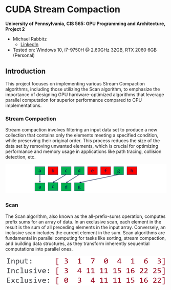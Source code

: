CUDA Stream Compaction
======================

**University of Pennsylvania, CIS 565: GPU Programming and Architecture, Project 2**

* Michael Rabbitz
  * [LinkedIn](https://www.linkedin.com/in/mike-rabbitz)
* Tested on: Windows 10, i7-9750H @ 2.60GHz 32GB, RTX 2060 6GB (Personal)

## Introduction

This project focuses on implementing various Stream Compaction algorithms, including those utilizing the Scan algorithm, to emphasize the importance of designing GPU hardware-optimized algorithms that leverage parallel computation for superior performance compared to CPU implementations.

### Stream Compaction
Stream compaction involves filtering an input data set to produce a new collection that contains only the elements meeting a specified condition, while preserving their original order. This process reduces the size of the data set by removing unwanted elements, which is crucial for optimizing performance and memory usage in applications like path tracing, collision detection, etc.

![Stream Compaction](img/stream_compaction_visual.PNG)

### Scan
The Scan algorithm, also known as the all-prefix-sums operation, computes prefix sums for an array of data. In an exclusive scan, each element in the result is the sum of all preceding elements in the input array. Conversely, an inclusive scan includes the current element in the sum. Scan algorithms are fundamental in parallel computing for tasks like sorting, stream compaction, and building data structures, as they transform inherently sequential computations into parallel ones.

![Scan](img/scan_visual.PNG)
